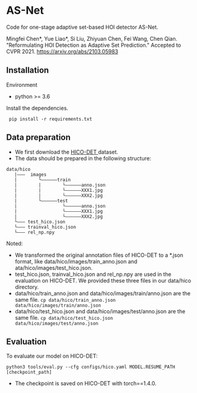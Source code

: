 # AS-Net
Code for one-stage adaptive set-based HOI detector AS-Net.

Mingfei Chen*, Yue Liao*, Si Liu, Zhiyuan Chen, Fei Wang, Chen Qian. "Reformulating HOI Detection as Adaptive Set Prediction."  Accepted to CVPR 2021.
https://arxiv.org/abs/2103.05983

## Installation
Environment
- python >= 3.6

Install the dependencies.
```shell
 pip install -r requirements.txt
```

## Data preparation
- We first download the [ HICO-DET ](https://drive.google.com/open?id=1QZcJmGVlF9f4h-XLWe9Gkmnmj2z1gSnk " HICO-DET ") dataset.
- The data should be prepared in the following structure:
```
data/hico
   |———  images
   |        └——————train
   |        |        └——————anno.json
   |        |        └——————XXX1.jpg
   |        |        └——————XXX2.jpg
   |        └——————test
   |                 └——————anno.json
   |                 └——————XXX1.jpg
   |                 └——————XXX2.jpg
   └——— test_hico.json
   └——— trainval_hico.json
   └——— rel_np.npy
```
Noted:
 - We transformed the original annotation files of HICO-DET to a *.json format, like data/hico/images/train_anno.json and ata/hico/images/test_hico.json.
 - test_hico.json, trainval_hico.json and rel_np.npy are used in the evaluation on HICO-DET. We provided these three files in our data/hico directory.
 - data/hico/train_anno.json and data/hico/images/train/anno.json are the same file.
   `cp data/hico/train_anno.json data/hico/images/train/anno.json`
 - data/hico/test_hico.json and data/hico/images/test/anno.json are the same file.
   `cp data/hico/test_hico.json data/hico/images/test/anno.json`

## Evaluation
To evaluate our model on HICO-DET:
```shell
python3 tools/eval.py --cfg configs/hico.yaml MODEL.RESUME_PATH [checkpoint_path]
```
- The checkpoint is saved on HICO-DET with torch==1.4.0.
